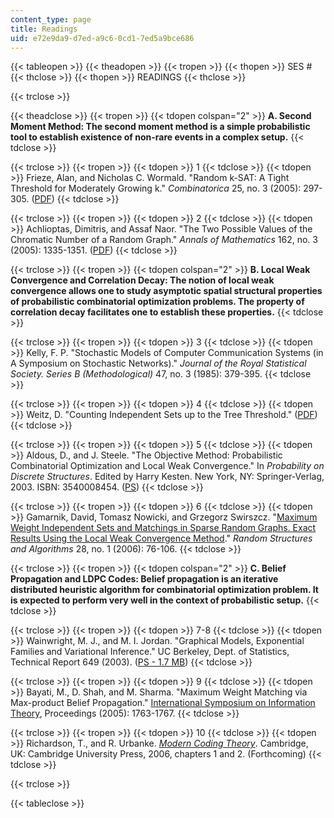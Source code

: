 ```yaml
---
content_type: page
title: Readings
uid: e72e9da9-d7ed-a9c6-0cd1-7ed5a9bce686
---
```


{{< tableopen >}}
{{< theadopen >}}
{{< tropen >}}
{{< thopen >}}
SES #
{{< thclose >}}
{{< thopen >}}
READINGS
{{< thclose >}}

{{< trclose >}}

{{< theadclose >}}
{{< tropen >}}
{{< tdopen colspan="2" >}}
**A. Second Moment Method: The second moment method is a simple probabilistic tool to establish existence of non-rare events in a complex setup.**
{{< tdclose >}}

{{< trclose >}}
{{< tropen >}}
{{< tdopen >}}
1
{{< tdclose >}}
{{< tdopen >}}
Frieze, Alan, and Nicholas C. Wormald. "Random k-SAT: A Tight Threshold for Moderately Growing k." _Combinatorica_ 25, no. 3 (2005): 297-305. ([PDF](https://link.springer.com/article/10.1007%2Fs00493-005-0017-3))
{{< tdclose >}}

{{< trclose >}}
{{< tropen >}}
{{< tdopen >}}
2
{{< tdclose >}}
{{< tdopen >}}
Achlioptas, Dimitris, and Assaf Naor. "The Two Possible Values of the Chromatic Number of a Random Graph." _Annals of Mathematics_ 162, no. 3 (2005): 1335-1351. ([PDF](https://web.math.princeton.edu/~naor/homepage%20files/chromatic.pdf))
{{< tdclose >}}

{{< trclose >}}
{{< tropen >}}
{{< tdopen colspan="2" >}}
**B. Local Weak Convergence and Correlation Decay: The notion of local weak convergence allows one to study asymptotic spatial structural properties of probabilistic combinatorial optimization problems. The property of correlation decay facilitates one to establish these properties.**
{{< tdclose >}}

{{< trclose >}}
{{< tropen >}}
{{< tdopen >}}
3
{{< tdclose >}}
{{< tdopen >}}
Kelly, F. P. "Stochastic Models of Computer Communication Systems (in A Symposium on Stochastic Networks)." _Journal of the Royal Statistical Society. Series B (Methodological)_ 47, no. 3 (1985): 379-395.
{{< tdclose >}}

{{< trclose >}}
{{< tropen >}}
{{< tdopen >}}
4
{{< tdclose >}}
{{< tdopen >}}
Weitz, D. "Counting Independent Sets up to the Tree Threshold." ([PDF](https://web.stanford.edu/~montanar/TEACHING/Stat375/papers/weitz2.pdf))
{{< tdclose >}}

{{< trclose >}}
{{< tropen >}}
{{< tdopen >}}
5
{{< tdclose >}}
{{< tdopen >}}
Aldous, D., and J. Steele. "The Objective Method: Probabilistic Combinatorial Optimization and Local Weak Convergence." In _Probability on Discrete Structures_. Edited by Harry Kesten. New York, NY: Springer-Verlag, 2003. ISBN: 3540008454. ([PS](http://www-stat.wharton.upenn.edu/~steele/Publications/PDF/OMSurvey.ps))
{{< tdclose >}}

{{< trclose >}}
{{< tropen >}}
{{< tdopen >}}
6
{{< tdclose >}}
{{< tdopen >}}
Gamarnik, David, Tomasz Nowicki, and Grzegorz Swirszcz. "[Maximum Weight Independent Sets and Matchings in Sparse Random Graphs. Exact Results Using the Local Weak Convergence Method](http://portal.acm.org/citation.cfm?id=1107412)." _Random Structures and Algorithms_ 28, no. 1 (2006): 76-106.
{{< tdclose >}}

{{< trclose >}}
{{< tropen >}}
{{< tdopen colspan="2" >}}
**C. Belief Propagation and LDPC Codes: Belief propagation is an iterative distributed heuristic algorithm for combinatorial optimization problem. It is expected to perform very well in the context of probabilistic setup.**
{{< tdclose >}}

{{< trclose >}}
{{< tropen >}}
{{< tdopen >}}
7-8
{{< tdclose >}}
{{< tdopen >}}
Wainwright, M. J., and M. I. Jordan. "Graphical Models, Exponential Families and Variational Inference." UC Berkeley, Dept. of Statistics, Technical Report 649 (2003). ([PS - 1.7 MB](http://www.eecs.berkeley.edu/~wainwrig/Papers/WaiJorVariational03.ps))
{{< tdclose >}}

{{< trclose >}}
{{< tropen >}}
{{< tdopen >}}
9
{{< tdclose >}}
{{< tdopen >}}
Bayati, M., D. Shah, and M. Sharma. "Maximum Weight Matching via Max-product Belief Propagation." [International Symposium on Information Theory](http://www.isit2008.org/), Proceedings (2005): 1763-1767.
{{< tdclose >}}

{{< trclose >}}
{{< tropen >}}
{{< tdopen >}}
10
{{< tdclose >}}
{{< tdopen >}}
Richardson, T., and R. Urbanke. [_Modern Coding Theory_](http://www.cambridge.org/catalogue/catalogue.asp?isbn=9780521852296). Cambridge, UK: Cambridge University Press, 2006, chapters 1 and 2. (Forthcoming)
{{< tdclose >}}

{{< trclose >}}

{{< tableclose >}}